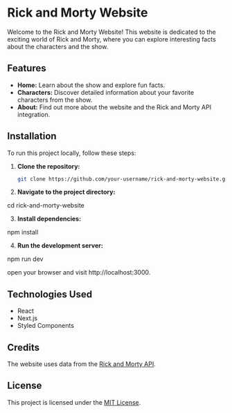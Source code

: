 # Rick and Morty Website

Welcome to the Rick and Morty Website! This website is dedicated to the exciting world of Rick and Morty, where you can explore interesting facts about the characters and the show.

## Features

- **Home:** Learn about the show and explore fun facts.
- **Characters:** Discover detailed information about your favorite characters from the show.
- **About:** Find out more about the website and the Rick and Morty API integration.

## Installation

To run this project locally, follow these steps:

1. **Clone the repository:**

   ```bash
   git clone https://github.com/your-username/rick-and-morty-website.git

   ```

2. **Navigate to the project directory:**

cd rick-and-morty-website

3. **Install dependencies:**

npm install

4. **Run the development server:**

npm run dev

open your browser and visit http://localhost:3000.

## Technologies Used

- React
- Next.js
- Styled Components

## Credits

The website uses data from the [Rick and Morty API](https://rickandmortyapi.com/).

## License

This project is licensed under the [MIT License](LICENSE).
